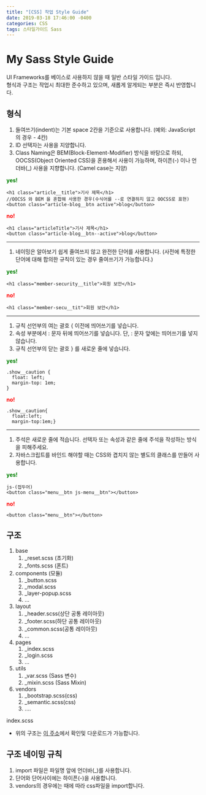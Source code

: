 ```yaml
---
title: "[CSS] 작업 Style Guide"
date: 2019-03-18 17:46:00 -0400
categories: CSS 
tags: 스타일가이드 Sass 
---
```


My Sass Style Guide
======

UI Frameworks를 베이스로 사용하지 않을 때 일반 스타일 가이드 입니다.  
형식과 구조는 작업시 최대한 준수하고 있으며, 새롭게 알게되는 부분은 즉시 반영합니다.  

형식
------
1. 들여쓰기(indent)는 기본 space 2칸을 기준으로 사용합니다. (예외: JavaScript의 경우 - 4칸)  
2. ID 선택자는 사용을 지양합니다.  
3. Class Naming은 BEM(Block-Element-Modifier) 방식을 바탕으로 하되, OOCSS(Object Oriented CSS)을 혼용해서 사용이 가능하며, 하이픈(-) 이나 언더바(_) 사용을 지향합니다. (Camel case는 지양)  

<span style="color:green">**yes!**</span>
```
<h1 class="article__title">기사 제목</h1>
//OOCSS 와 BEM 을 혼합해 사용한 경우(수식어를 --로 연결하지 않고 OOCSS로 표현)
<button class="article-blog__btn active">blog</button>
```
<span style="color:red">**no!**</span>
```
<h1 class="articleTitle">기사 제목</h1>
<button class="article-blog__btn--active">blog</button>
```
---- 

1. 네이밍은 알아보기 쉽게 줄여쓰지 않고 완전한 단어를 사용합니다. (사전에 특정한 단어에 대해 합의한 규칙이 있는 경우 줄여쓰기가 가능합니다.)  

<span style="color:green">**yes!**</span>
```
<h1 class="member-security__title">회원 보안</h1>
```
<span style="color:red">**no!**</span>
```
<h1 class="member-secu__tit">회원 보안</h1>
```
---- 
1. 규칙 선언부의 여는 괄호 { 이전에 띄어쓰기를 넣습니다.
2. 속성 부분에서 : 문자 뒤에 띄어쓰기를 넣습니다. 단, : 문자 앞에는 띄어쓰기를 넣지 않습니다.
3. 규칙 선언부의 닫는 괄호 } 를 새로운 줄에 넣습니다.  

<span style="color:green">**yes!**</span>
```
.show__caution {
  float: left;
  margin-top: 1em;
}
```
<span style="color:red">**no!**</span>
```
.show__caution{
  float:left;
  margin-top:1em;}
```
----

1. 주석은 새로운 줄에 적습니다. 선택자 또는 속성과 같은 줄에 주석을 작성하는 방식을 피해주세요.  
2. 자바스크립트를 바인드 해야할 때는 CSS와 겹치지 않는 별도의 클래스를 만들어 사용합니다.

<span style="color:green">**yes!**</span>
```
js-(접두어)
<button class="menu__btn js-menu__btn"></button>
```

<span style="color:red">**no!**</span>
```
<button class="menu__btn"></button>
```

구조
------

1. base
    1. _reset.scss (초기화)
    2. _fonts.scss (폰트)
2. components (모듈)
    1. _button.scss
    2. _modal.scss 
    3. _layer-popup.scss
    4. ...
3. layout
    1. _header.scss(상단 공통 레이아웃)
    2. _footer.scss(하단 공통 레이아웃)
    3. _common.scss(공통 레이아웃)
    4. ...
4. pages
    1. _index.scss
    2. _login.scss
    3. ...
5. utils
    1. _var.scss (Sass 변수)
    2. _mixin.scss (Sass Mixin)
6. vendors
    1. _bootstrap.scss(css)
    2. _semantic.scss(css)
    3. ....  

index.scss

* 위의 구조는 [이 주소](https://github.com/jinnny/publish_source/tree/master/style-guide/style)에서 확인및 다운로드가 가능합니다.


구조 네이밍 규칙
------
1. import 파일은 파일명 앞에 언더바(_)를 사용합니다.
2. 단어와 단어사이에는 하이픈(-)을 사용합니다.
3. vendors의 경우에는 때에 따라 css파일을 import합니다.



